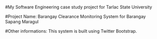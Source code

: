 #My Software Engineering case study project for Tarlac State University

#Project Name: Barangay Clearance Monitoring System for Barangay Sapang Maragul

#Other informations:
This system is built using Twitter Bootstrap.
